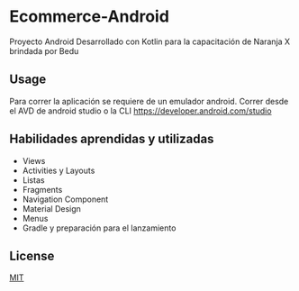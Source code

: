 # Ecommerce-Android
Proyecto Android Desarrollado con Kotlin para la capacitación de Naranja X brindada por Bedu

## Usage

Para correr la aplicación se requiere de un emulador android.
Correr desde el AVD de android studio o la CLI
https://developer.android.com/studio

## Habilidades aprendidas y utilizadas

- Views
- Activities y Layouts
- Listas
- Fragments
- Navigation Component
- Material Design
- Menus
- Gradle y preparación para el lanzamiento

## License
[MIT](https://choosealicense.com/licenses/mit/)
